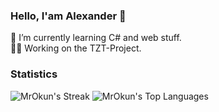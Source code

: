 ### Hello, I'am Alexander 👋

🌱 I’m currently learning C# and web stuff.  
🧑‍🏭 Working on the TZT-Project.

### Statistics
![MrOkun's Streak](https://github-readme-streak-stats.herokuapp.com/?user=MrOkun&theme=react&hide_border=false)
![MrOkun's Top Languages](https://github-readme-stats.vercel.app/api/top-langs/?username=MrOkun&theme=react&show_icons=true&hide_border=false&layout=compact)
